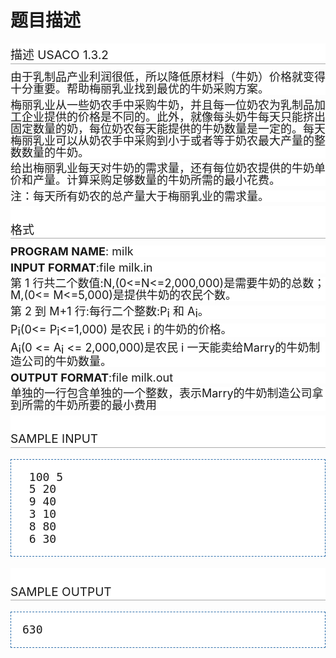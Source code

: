 # 题目描述


<h2 style="background-image:none;background-attachment:initial;background-origin:initial;background-clip:initial;background-color:#FFFFFF;font-weight:normal;margin-top:0px;margin-right:0px;margin-bottom:0.6em;margin-left:0px;overflow-x:hidden;overflow-y:hidden;padding-top:0.5em;padding-bottom:0.17em;border-bottom-width:1px;border-bottom-style:solid;border-bottom-color:#AAAAAA;font-size:19px;line-height:19px;white-space:normal;">
<span class="mw-headline" id=".E6.8F.8F.E8.BF.B0">描述 USACO 1.3.2</span> 
</h2>
<p style="margin-top:0.4em;margin-bottom:0.5em;line-height:19px;font-size:13px;white-space:normal;background-color:#FFFFFF;">
<span style="font-size:18px;">由于乳制品产业利润很低，所以降低原材料（牛奶）价格就变得十分重要。帮助梅丽乳业找到最优的牛奶采购方案。</span> 
</p>
<p style="margin-top:0.4em;margin-bottom:0.5em;line-height:19px;font-size:13px;white-space:normal;background-color:#FFFFFF;">
<span style="font-size:18px;">梅丽乳业从一些奶农手中采购牛奶，并且每一位奶农为乳制品加工企业提供的价格是不同的。此外，就像每头奶牛每天只能挤出固定数量的奶，每位奶农每天能提供的牛奶数量是一定的。每天梅丽乳业可以从奶农手中采购到小于或者等于奶农最大产量的整数数量的牛奶。</span> 
</p>
<p style="margin-top:0.4em;margin-bottom:0.5em;line-height:19px;font-size:13px;white-space:normal;background-color:#FFFFFF;">
<span style="font-size:18px;">给出梅丽乳业每天对牛奶的需求量，还有每位奶农提供的牛奶单价和产量。计算采购足够数量的牛奶所需的最小花费。</span> 
</p>
<p style="margin-top:0.4em;margin-bottom:0.5em;line-height:19px;font-size:13px;white-space:normal;background-color:#FFFFFF;">
<span style="font-size:18px;">注：每天所有奶农的总产量大于梅丽乳业的需求量。</span> 
</p>
<h2 style="background-image:none;background-attachment:initial;background-origin:initial;background-clip:initial;background-color:#FFFFFF;font-weight:normal;margin-top:0px;margin-right:0px;margin-bottom:0.6em;margin-left:0px;overflow-x:hidden;overflow-y:hidden;padding-top:0.5em;padding-bottom:0.17em;border-bottom-width:1px;border-bottom-style:solid;border-bottom-color:#AAAAAA;font-size:19px;line-height:19px;white-space:normal;">
<span class="mw-headline" id=".E6.A0.BC.E5.BC.8F"><br/>
格式</span> 
</h2>
<p style="margin-top:0.4em;margin-bottom:0.5em;line-height:19px;font-size:13px;white-space:normal;background-color:#FFFFFF;">
<b><span style="font-size:18px;">PROGRAM NAME</span></b><span style="font-size:18px;">: milk</span> 
</p>
<p style="margin-top:0.4em;margin-bottom:0.5em;line-height:19px;font-size:13px;white-space:normal;background-color:#FFFFFF;">
<b><span style="font-size:18px;">INPUT FORMAT</span></b><span style="font-size:18px;">:file milk.in</span> 
</p>
<p style="margin-top:0.4em;margin-bottom:0.5em;line-height:19px;font-size:13px;white-space:normal;background-color:#FFFFFF;">
<span style="font-size:18px;">第 1 行共二个数值:N,(0&lt;=N&lt;=2,000,000)是需要牛奶的总数；M,(0&lt;= M&lt;=5,000)是提供牛奶的农民个数。</span> 
</p>
<p style="margin-top:0.4em;margin-bottom:0.5em;line-height:19px;font-size:13px;white-space:normal;background-color:#FFFFFF;">
<span style="font-size:18px;">第 2 到 M+1 行:每行二个整数:P</span><sub><span style="font-size:18px;">i</span></sub><span style="font-size:18px;"> 和 A</span><sub><span style="font-size:18px;">i</span></sub><span style="font-size:18px;">。</span> 
</p>
<p style="margin-top:0.4em;margin-bottom:0.5em;line-height:19px;font-size:13px;white-space:normal;background-color:#FFFFFF;">
<span style="font-size:18px;">P</span><sub><span style="font-size:18px;">i</span></sub><span style="font-size:18px;">(0&lt;= P</span><sub><span style="font-size:18px;">i</span></sub><span style="font-size:18px;">&lt;=1,000) 是农民 i 的牛奶的价格。</span> 
</p>
<p style="margin-top:0.4em;margin-bottom:0.5em;line-height:19px;font-size:13px;white-space:normal;background-color:#FFFFFF;">
<span style="font-size:18px;">A</span><sub><span style="font-size:18px;">i</span></sub><span style="font-size:18px;">(0 &lt;= A</span><sub><span style="font-size:18px;">i</span></sub><span style="font-size:18px;"> &lt;= 2,000,000)是农民 i 一天能卖给Marry的牛奶制造公司的牛奶数量。</span> 
</p>
<p style="margin-top:0.4em;margin-bottom:0.5em;line-height:19px;font-size:13px;white-space:normal;background-color:#FFFFFF;">
<b><span style="font-size:18px;">OUTPUT FORMAT</span></b><span style="font-size:18px;">:file milk.out</span> 
</p>
<p style="margin-top:0.4em;margin-bottom:0.5em;line-height:19px;font-size:13px;white-space:normal;background-color:#FFFFFF;">
<span style="font-size:18px;">单独的一行包含单独的一个整数，表示Marry的牛奶制造公司拿到所需的牛奶所要的最小费用</span> 
</p>
<h2 style="background-image:none;background-attachment:initial;background-origin:initial;background-clip:initial;background-color:#FFFFFF;font-weight:normal;margin-top:0px;margin-right:0px;margin-bottom:0.6em;margin-left:0px;overflow-x:hidden;overflow-y:hidden;padding-top:0.5em;padding-bottom:0.17em;border-bottom-width:1px;border-bottom-style:solid;border-bottom-color:#AAAAAA;font-size:19px;line-height:19px;white-space:normal;">
<span class="mw-headline" id="SAMPLE_INPUT"><br/>
SAMPLE INPUT</span> 
</h2>
<pre style="padding-top:1em;padding-right:1em;padding-bottom:1em;padding-left:1em;border-top-width:1px;border-right-width:1px;border-bottom-width:1px;border-left-width:1px;border-top-style:dashed;border-right-style:dashed;border-bottom-style:dashed;border-left-style:dashed;border-top-color:#2F6FAB;border-right-color:#2F6FAB;border-bottom-color:#2F6FAB;border-left-color:#2F6FAB;border-image:initial;background-color:#FFFFFF;line-height:1.1em;font-size:18px;"> 100 5
 5 20
 9 40
 3 10
 8 80
 6 30
</pre>
<h2 style="background-image:none;background-attachment:initial;background-origin:initial;background-clip:initial;background-color:#FFFFFF;font-weight:normal;margin-top:0px;margin-right:0px;margin-bottom:0.6em;margin-left:0px;overflow-x:hidden;overflow-y:hidden;padding-top:0.5em;padding-bottom:0.17em;border-bottom-width:1px;border-bottom-style:solid;border-bottom-color:#AAAAAA;font-size:19px;line-height:19px;white-space:normal;">
<span class="mw-headline" id="SAMPLE_OUTPUT"><br/>
SAMPLE OUTPUT</span> 
</h2>
<pre style="padding-top:1em;padding-right:1em;padding-bottom:1em;padding-left:1em;border-top-width:1px;border-right-width:1px;border-bottom-width:1px;border-left-width:1px;border-top-style:dashed;border-right-style:dashed;border-bottom-style:dashed;border-left-style:dashed;border-top-color:#2F6FAB;border-right-color:#2F6FAB;border-bottom-color:#2F6FAB;border-left-color:#2F6FAB;border-image:initial;background-color:#FFFFFF;line-height:1.1em;font-size:18px;">630</pre>

